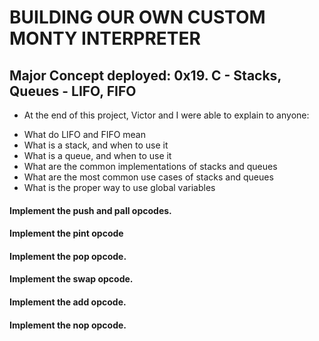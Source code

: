 # BUILDING OUR OWN CUSTOM MONTY INTERPRETER

## Major Concept deployed: 0x19. C - Stacks, Queues - LIFO, FIFO

* At the end of this project, Victor and I were able to explain to anyone:

- What do LIFO and FIFO mean
- What is a stack, and when to use it
- What is a queue, and when to use it
- What are the common implementations of stacks and queues
- What are the most common use cases of stacks and queues
- What is the proper way to use global variables

#### Implement the push and pall opcodes.
#### Implement the pint opcode
#### Implement the pop opcode.
#### Implement the swap opcode.
#### Implement the add opcode.
#### Implement the nop opcode.

